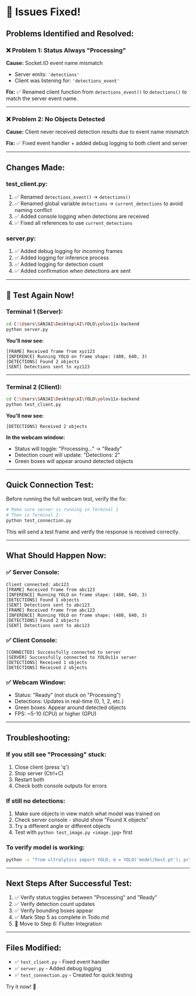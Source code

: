 # 🔧 Issues Fixed!

## Problems Identified and Resolved:

### ❌ Problem 1: Status Always "Processing"
**Cause:** Socket.IO event name mismatch
- Server emits: `'detections'`
- Client was listening for: `'detections_event'`

**Fix:** ✅ Renamed client function from `detections_event()` to `detections()` to match the server event name.

---

### ❌ Problem 2: No Objects Detected
**Cause:** Client never received detection results due to event name mismatch

**Fix:** ✅ Fixed event handler + added debug logging to both client and server

---

## Changes Made:

### test_client.py:
1. ✅ Renamed `detections_event()` → `detections()`
2. ✅ Renamed global variable `detections` → `current_detections` to avoid naming conflict
3. ✅ Added console logging when detections are received
4. ✅ Fixed all references to use `current_detections`

### server.py:
1. ✅ Added debug logging for incoming frames
2. ✅ Added logging for inference process
3. ✅ Added logging for detection count
4. ✅ Added confirmation when detections are sent

---

## 🚀 Test Again Now!

### Terminal 1 (Server):
```bash
cd C:\Users\SANJAI\Desktop\AI\YOLO\yolov11x-backend
python server.py
```

**You'll now see:**
```
[FRAME] Received frame from xyz123
[INFERENCE] Running YOLO on frame shape: (480, 640, 3)
[DETECTIONS] Found 2 objects
[SENT] Detections sent to xyz123
```

---

### Terminal 2 (Client):
```bash
cd C:\Users\SANJAI\Desktop\AI\YOLO\yolov11x-backend
python test_client.py
```

**You'll now see:**
```
[DETECTIONS] Received 2 objects
```

**In the webcam window:**
- Status will toggle: "Processing..." → "Ready"
- Detection count will update: "Detections: 2"
- Green boxes will appear around detected objects

---

## Quick Connection Test:

Before running the full webcam test, verify the fix:

```bash
# Make sure server is running in Terminal 1
# Then in Terminal 2:
python test_connection.py
```

This will send a test frame and verify the response is received correctly.

---

## What Should Happen Now:

### ✅ Server Console:
```
Client connected: abc123
[FRAME] Received frame from abc123
[INFERENCE] Running YOLO on frame shape: (480, 640, 3)
[DETECTIONS] Found 1 objects
[SENT] Detections sent to abc123
[FRAME] Received frame from abc123
[INFERENCE] Running YOLO on frame shape: (480, 640, 3)
[DETECTIONS] Found 2 objects
[SENT] Detections sent to abc123
```

### ✅ Client Console:
```
[CONNECTED] Successfully connected to server
[SERVER] Successfully connected to YOLOv11x server
[DETECTIONS] Received 1 objects
[DETECTIONS] Received 2 objects
```

### ✅ Webcam Window:
- Status: "Ready" (not stuck on "Processing")
- Detections: Updates in real-time (0, 1, 2, etc.)
- Green boxes: Appear around detected objects
- FPS: ~5-10 (CPU) or higher (GPU)

---

## Troubleshooting:

### If you still see "Processing" stuck:
1. Close client (press 'q')
2. Stop server (Ctrl+C)
3. Restart both
4. Check both console outputs for errors

### If still no detections:
1. Make sure objects in view match what model was trained on
2. Check server console - should show "Found X objects"
3. Try a different angle or different objects
4. Test with `python test_image.py <image.jpg>` first

### To verify model is working:
```bash
python -c "from ultralytics import YOLO; m = YOLO('model/best.pt'); print('Model loaded OK')"
```

---

## Next Steps After Successful Test:

1. ✅ Verify status toggles between "Processing" and "Ready"
2. ✅ Verify detection count updates
3. ✅ Verify bounding boxes appear
4. ✅ Mark Step 5 as complete in Todo.md
5. 🚀 Move to Step 6: Flutter Integration

---

## Files Modified:
- ✅ `test_client.py` - Fixed event handler
- ✅ `server.py` - Added debug logging
- ✅ `test_connection.py` - Created for quick testing

Try it now! 🎉

